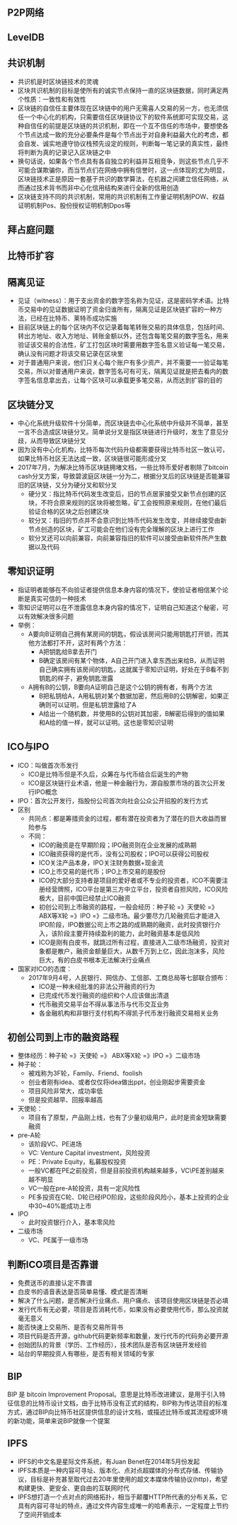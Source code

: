 ## P2P网络

## LevelDB

## 共识机制
+ 共识机是时区块链技术的灵魂
+ 区块共识机制的目标是使所有的诚实节点保持一直的区块链数据，同时满足两个性质：一致性和有效性
+ 区块链的自信任主要体现在区块链中的用户无需喜人交易的另一方，也无须信任一个中心化的机构，只需要信任区块链协议下的软件系统即可实现交易，这种自信任的前提是区块链的共识机制，即在一个互不信任的市场中，要想使各个节点达成一致的充分必要条件是每个节点出于对自身利益最大化的考虑，都会自发、诚实地遵守协议栈预先设定的规则，判断每一笔记录的真实性，最终将判断为真的记录记入区块链之中
+ 换句话说，如果各个节点具有各自独立的利益并互相竞争，则这些节点几乎不可能合谋欺骗你，而当节点们在网络中拥有信誉时，这一点体现的尤为明显，区块链技术正是原因一套基于共识的数学算法，在机器之间建立信任网络，从而通过技术背书而非中心化信用结构来进行全新的信用创造
+ 区块链支持不同的共识机制，常用的共识机制有工作量证明机制POW、权益证明机制Pos、股份授权证明机制Dpos等

## 拜占庭问题

## 比特币扩容

## 隔离见证
+ 见证（witness）：用于支出资金的数字签名称为见证，这是密码学术语。比特币交易中的见证数据证明了资金归谁所有，隔离见证是区块链扩容的一种方法，已经在比特币、莱特币成功实施
+ 目前区块链上的每个区块内不仅记录着每笔转账交易的具体信息，包括时间、转出方地址、收入方地址、转账金额以外，还包含每笔交易的数字签名，用来验证该交易的合法性，矿工打包区块时需要用数字签名意义验证每一笔交易，确认没有问题才将该交易记录在区块里
+ 对于普通用户来说，他们只关心每个账户有多少资产，并不需要一一验证每笔交易，所以对普通用户来说，数字签名可有可无，隔离见证就是把去看内的数字签名信息拿出去，让每个区块可以承载更多笔交易，从而达到扩容的目的

## 区块链分叉
+ 中心化系统升级软件十分简单，而区块链去中心化系统中升级并不简单，甚至一言不合造成区块链分叉。简单说分叉是指区块链进行升级时，发生了意见分歧，从而导致区块链分叉
+ 因为没有中心化机构，比特币每次代码升级都需要获得比特币社区一致认可，如果比特币社区无法达成一致，区块链很可能形成分叉
+ 2017年7月，为解决比特币区块链拥堵文档，一些比特币爱好者剔除了bitcoin cash分叉方案，导致碧波庭区块链一分为二，根据分叉后的区块链是否能兼容旧的区块链，又分为硬分叉和软分叉
  + 硬分叉：指比特币代码发生改变后，旧的节点居家接受又新节点创建的区块，不符合原来规则的区块将被忽略，矿工会按照原来规则，在他们最后验证合格的区块之后创建区块
  + 软分叉：指旧的节点并不会意识到比特币代码发生改变，并继续接受由新节点创造的区块，矿工可能会在他们没有完全理解的区块上进行工作
  + 软分叉还可以向前兼容，向前兼容指旧的软件可以接受由新软件所产生数据以及代码

## 零知识证明
+ 指证明者能够在不向验证者提供信息本身内容的情况下，使验证者相信某个论断是真实可信的一种技术
+ 零知识证明可以在不泄露信息本身内容的情况下，证明自己知道这个秘密，可以有效解决很多问题
+ 举例：
  + A要向B证明自己拥有某房间的钥匙，假设该房间只能用钥匙打开锁，而其他方法都打不开，这时有两个方法：
    + A把钥匙给B拿去开门
    + B确定该房间有某个物体，A自己开门进入拿东西出来给B，从而证明自己确实拥有该房间的钥匙，这就属于零知识证明，好处在于B看不到钥匙的样子，避免钥匙泄露
  + A拥有B的公钥，B要向A证明自己是这个公钥的拥有者，有两个方法
    + B把私钥给A，A用私钥对某个数据加密，然后用B的公钥解密，如果正确则可以证明，但是私钥泄露给了A
    + A给出一个随机数，并使用B的公钥对其加密，B解密后得到的值如果和A给的值一样，就可以证明。这也是零知识证明

## ICO与IPO
+ ICO：叫做首次币发行
  + ICO是比特币但是不久后，众筹在与代币结合后诞生的产物
  + ICO是区块链行业术语，他是一种金融行为，源自股票市场的首次公开发行IPO概念
+ IPO：首次公开发行，指股份公司首次向社会公众公开招股的发行方式
+ 区别
  + 共同点：都是筹措资金的过程，都有潜在投资者为了潜在的巨大收益而冒险参与
  + 不同：
    + ICO的融资是在早期阶段；IPO融资则在企业发展的成熟期
    + ICO融资获得的是代币，没有公司股权；IPO可以获得公司股权
    + ICO关注产品本身，IPO关注财务数据+现金流
    + ICO上市交易的是代币；IPO上市交易的是股份
    + ICO的大部分支持者是项目的爱好者或不专业的投资者，ICO不需要注册经营牌照，ICO平台是第三方中立平台，投资者自担风险，ICO风险极大，目前中国已经禁止ICO融资
    + 初创公司到上市融资的路程，一般会经历：种子轮 =》天使轮 =》 ABX等X轮 =》IPO =》二级市场。最少要尽力几轮融资后才能进入IPO阶段，IPO数据公司上市之路的成熟期的融资，此时投资银行介入，该阶段主要开持续盈利的能力，此时融资基本是低风险
    + ICO是刚有白皮书，就跳过所有过程，直接进入二级市场融资，投资对象都是散户，融资金额量巨大，从数千万到上亿，因此泡沫多，风险巨大，有的白皮书根本无法解决行业痛点
+ 国家对ICO的态度：
  + 2017年9月4号，人民银行、网信办、工信部、工商总局等七部联合颁布：
    + ICO是一种未经批准的非法公开融资的行为
    + 已完成代币发行融资的组织和个人应该做出清退
    + 代币融资交易平台不得从事法币与代币交互业务
    + 各金融机构和非银行支付机构不得凯子代币发行融资交易相关业务

## 初创公司到上市的融资路程
+ 整体经历：种子轮 =》天使轮 =》 ABX等X轮 =》IPO =》二级市场
+ 种子轮：
  + 被戏称为3F轮，Family、Friend、foolish
  + 创业者刚有idea、或者仅仅将idea做出ppt，创业刚起步需要资金
  + 项目风险非常大，成功率低
  + 但是投资越早、回报率越高
+ 天使轮：
  + 项目有了原型，产品刚上线，也有了少量初级用户，此时是资金短缺需要融资
+ pre-A轮
  + 该阶段VC、PE进场
  + VC: Venture Capital investment，风险投资
  + PE：Private Equity，私募股权投资
  + 一般VC都在PE之前投资，但是目前投资机构越来越多，VC\PE差别越来越不明显
  + VC一般在pre-A轮投资，具有一定风险性
  + PE多投资在C轮、D轮已经IPO阶段，这些阶段风险小，基本上投资的企业中30~40%能成功上市
+ IPO
  + 此时投资银行介入，基本零风险
+ 二级市场
  + VC、PE属于一级市场

## 判断ICO项目是否靠谱
+ 免费送币的直接认定不靠谱
+ 白皮书的语音表达是否简单易懂、模式是否清晰
+ 解决了什么问题，是否解决行业痛点、用户痛点、该项目使用区块链是否必填
+ 发行代币有无必要，项目是否消耗代币，如果没有必要使用代币，那么投资就毫无意义
+ 能否快速上交易所、是否有交易所背书
+ 项目代码是否开源，github代码更新频率和数量，发行代币的代码务必要开源
+ 创始团队的背景（学历、工作经历），技术团队是否有区块链开发经验
+ 站台的早期投资人有哪些，是否有相关领域的专家

## BIP
BIP 是 bitcoin Improvement Proposal。意思是比特币改进建议，是用于引入特征信息的比特币设计文档，由于比特币没有正式的结构，BIP称为传达项目的标准方式，通过BIP向比特币社区提供信息的设计文档，或描述比特币或其流程或环境的新功能，简单来说BIP就像一个提案

## IPFS
+ IPFS的中文名是星际文件系统，有Juan Benet在2014年5月份发起
+ IPFS本质是一种内容可寻址、版本化、点对点超媒体的分布式存储、传输协议，目标是补充甚至取代过去20年里使用的超文本媒体传输协议(http)，希望构建更快、更安全、更自由的互联网时代
+ IPFS想打造一个点对点的网络拓扑，相当于颠覆HTTP所代表的分布关系，它具有内容可寻址的特点，通过文件内容生成唯一的哈希表示，一定程度上节约了空间开销成本
